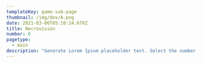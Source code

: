 ```yaml
---
templateKey: game-sub-page
thumbnail: /img/dev/A.png
date: 2021-03-06T05:10:14.676Z
title: Necrovision
number: 6
pagetype:
  - main
description: "Generate Lorem Ipsum placeholder text. Select the number of characters, words, sentences or paragraphs, and hit generate!"
---
```




